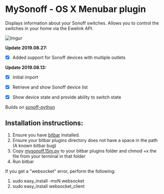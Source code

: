 
# MySonoff - OS X Menubar plugin

Displays information about your Sonoff switches. Allows you to control the switches in your home via the Ewelink API.

![Imgur](https://i.imgur.com/e01uIu6.png)

**Update 2019.08.27:**
- [X] Added support for Sonoff devices with multiple outlets

**Update 2019.08.13:**
- [X] Initial import 
- [X] Retrieve and show Sonoff device list 
- [X] Show device state and provide ability to switch state


Builds on [sonoff-python](https://pypi.org/project/sonoff-python/)

## Installation instructions: 

1. Ensure you have [bitbar](https://github.com/matryer/bitbar/releases/latest) installed.
2. Ensure your bitbar plugins directory does not have a space in the path (A known bitbar bug)
3. Copy [mysonoff.15m.py](mysonoff.15m.py) to your bitbar plugins folder and chmod +x the file from your terminal in that folder
4. Run bitbar

If you get a "websocket" error, perform the following: 

1. sudo easy_install -mxN websocket
2. sudo easy_install websocket_client
